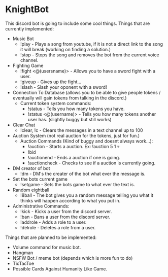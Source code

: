 # KnightBot

This discord bot is going to include some cool things.
Things that are currently implemented:
  - Music Bot
    - !play <youtubeURL> - Plays a song from youtube, if it is not a direct link to the song it will break (working on finding a solution.)
    - !stop - Stops the song and removes the bot from the current voice channel.
  - Fighting Game
    - !fight <@(usersname)> - Allows you to have a sword fight with a user.
    - !giveup - Gives up the fight...
    - !slash - Slash your oponent with a sword!
  - Connection To Database (allows you to be able to give people tokens / eventually will gain tokens from talking in the discord.)
    - Current token system commands:
      - !status - Tells you how many tokens you have.
      - !status <@(username)> - Tells you how many tokens another user has. (slightly buggy but still works)
  - Clear Chat
    - !clear, !c - Clears the messages in  a text channel up to 100
  - Auction System (not real auction for the tokens, just for fun.)
    - Auction Commands (Kind of buggy and doesnt always work...):
      - !auction <startingBid> <amountOfItem> <item> - Starts a auction. Ex: !auction 5 1 :skull:
      - !bid <bidAmount>
      - !auctionend - Ends a auction if one is going.
      - !auctioncheck - Checks to see if a auction is currently going.
  - DM creator of bot
    - !dm <msg> - DM's the creater of the bot what ever the message is.
  - Set the bots current game
    - !setgame <text> - Sets the bots game to what ever the text is.
  - Random eightball
    - !8ball <text> - The bot gives you a random message telling you what it thinks will happen according to what you put in.
  - Administrative Commands:
    - !kick <user> <reason> - Kicks a user from the discord server.
    - !ban <user> <reason> - Bans a user from the discord server.
    - !addrole <user> <role> - Adds a role to a user.
    - !delrole <user> <role> - Deletes a role from a user.
    
Things that are planned to be implemented:
  - Volume command for music bot.
  - Hangman
  - NSFW Bot / meme bot (depends which is more fun to do)
  - TicTacToe
  - Possible Cards Against Humanity Like Game.
